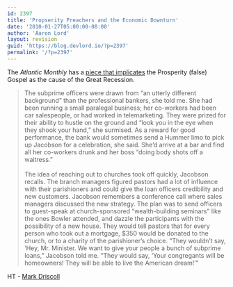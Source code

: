```yaml
---
id: 2397
title: 'Propserity Preachers and the Economic Downturn'
date: '2010-01-27T05:00:00-08:00'
author: 'Aaron Lord'
layout: revision
guid: 'https://blog.devlord.io/?p=2397'
permalink: '/?p=2397'
---
```


The <span style="font-style:italic;">Atlantic Monthly</span> has a <a href="http://www.theatlantic.com/doc/200912/rosin-prosperity-gospel/">piece that implicates</a> the Prosperity (false) Gospel as the cause of the Great Recession.<br /><blockquote>The subprime officers were drawn from “an utterly different background” than the professional bankers, she told me. She had been running a small paralegal business; her co-workers had been car salespeople, or had worked in telemarketing. They were prized for their ability to hustle on the ground and “look you in the eye when they shook your hand,” she surmised. As a reward for good performance, the bank would sometimes send a Hummer limo to pick up Jacobson for a celebration, she said. She’d arrive at a bar and find all her co-workers drunk and her boss “doing body shots off a waitress.”<br /><br />The idea of reaching out to churches took off quickly, Jacobson recalls. The branch managers figured pastors had a lot of influence with their parishioners and could give the loan officers credibility and new customers. Jacobson remembers a conference call where sales managers discussed the new strategy. The plan was to send officers to guest-speak at church-sponsored “wealth-building seminars” like the ones Bowler attended, and dazzle the participants with the possibility of a new house. They would tell pastors that for every person who took out a mortgage, $350 would be donated to the church, or to a charity of the parishioner’s choice. “They wouldn’t say, ‘Hey, Mr. Minister. We want to give your people a bunch of subprime loans,” Jacobson told me. “They would say, ‘Your congregants will be homeowners! They will be able to live the American dream!’”</blockquote>HT - <a href="http://www.marshillchurch.org/media/luke/jesus-without-sin">Mark Driscoll</a><div class="blogger-post-footer"></div>